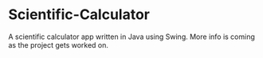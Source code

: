 # Scientific-Calculator
A scientific calculator app written in Java using Swing.
More info is coming as the project gets worked on.
